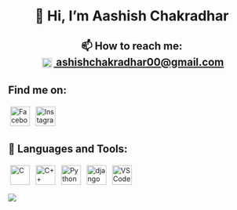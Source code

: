 <h1 align="center">👋 Hi, I’m Aashish Chakradhar</h1>
<h2 align="center">📫 How to reach me:<br/>
<a href = "mailto: ashishchakradhar00@gmail.com">
  <img src="https://logos-world.net/wp-content/uploads/2020/11/Gmail-Logo.png" alt="Facebook" height="20" style="vertical-align:top; margin:4px"> ashishchakradhar00@gmail.com
</a>
</h2>
<h2> Find me on:</h2>
<p>
  <a href = "https://www.facebook.com/Aashish.Ckdhr"><img src="https://www.facebook.com/images/fb_icon_325x325.png" alt="Facebook" height="40" style="vertical-align:top; margin:4px"></a>
  <a href = "https://www.instagram.com/aashish_chakradhar/"><img src="https://upload.wikimedia.org/wikipedia/commons/9/95/Instagram_logo_2022.svg" alt="Instagram" height="40" style="vertical-align:top; margin:4px"></a>
<p>
</p>
<h2>🧰 Languages and Tools:</h2>
<p>
<img src="https://upload.wikimedia.org/wikipedia/commons/thumb/1/18/C_Programming_Language.svg/1200px-C_Programming_Language.svg.png" alt="C" height="40" style="vertical-align:top; margin:4px">
<img src="https://upload.wikimedia.org/wikipedia/commons/thumb/1/18/ISO_C%2B%2B_Logo.svg/640px-ISO_C%2B%2B_Logo.svg.png" alt="C++" height="40" style="vertical-align:top; margin:4px">  
<img src="https://upload.wikimedia.org/wikipedia/commons/thumb/c/c3/Python-logo-notext.svg/1200px-Python-logo-notext.svg.png" alt="Python" height="40" style="vertical-align:top; margin:4px">
<img src="https://1000logos.net/wp-content/uploads/2020/08/Django-Logo.png" alt="django" height="40" style="vertical-align:top; margin:4px">
<img src="https://upload.wikimedia.org/wikipedia/commons/thumb/9/9a/Visual_Studio_Code_1.35_icon.svg/1024px-Visual_Studio_Code_1.35_icon.svg.png" alt="VS Code" height="40" style="vertical-align:top; margin:4px">
</p>
<img src="https://github-readme-stats.vercel.app/api/top-langs/?username=aashishChakradhar">



<!---
aashishChakradhar/aashishChakradhar is a ✨ special ✨ repository because its `README.md` (this file) appears on your GitHub profile.
You can click the Preview link to take a look at your changes.
--->
